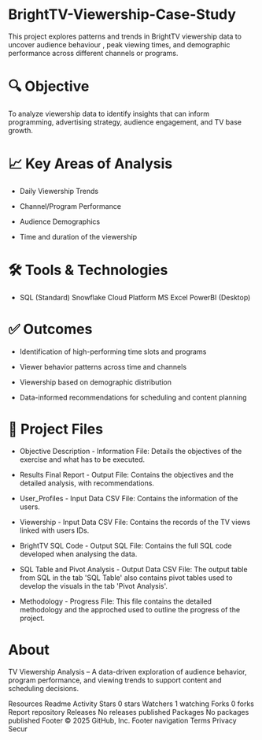 # BrightTV-Viewership-Case-Study
This project explores patterns and trends in BrightTV viewership data to uncover audience behaviour , peak viewing times, and demographic performance across different channels or programs.

# 🔍 Objective
To analyze viewership data to identify insights that can inform programming, advertising strategy, audience engagement, and TV base growth.

# 📈 Key Areas of Analysis
* Daily Viewership Trends

* Channel/Program Performance

* Audience Demographics

* Time and duration of the viewership

# 🛠️ Tools & Technologies
* SQL (Standard) Snowflake Cloud Platform MS Excel PowerBI (Desktop)

# ✅ Outcomes
* Identification of high-performing time slots and programs

* Viewer behavior patterns across time and channels

* Viewership based on demographic distribution

* Data-informed recommendations for scheduling and content planning

# 📂 Project Files
* Objective Description - Information File: Details the objectives of the exercise and what has to be executed.

* Results Final Report - Output File: Contains the objectives and the detailed analysis, with recommendations.

* User_Profiles - Input Data CSV File: Contains the information of the users.

* Viewership - Input Data CSV File: Contains the records of the TV views linked with users IDs.

* BrightTV SQL Code - Output SQL File: Contains the full SQL code developed when analysing the data.

* SQL Table and Pivot Analysis - Output Data CSV File: The output table from SQL in the tab 'SQL Table' also contains pivot tables used to develop the visuals in the tab 'Pivot Analysis'.

* Methodology - Progress File: This file contains the detailed methodology and the approched used to outline the progress of the project.

# About
TV Viewership Analysis – A data-driven exploration of audience behavior, program performance, and viewing trends to support content and scheduling decisions.

Resources
 Readme
 Activity
Stars
 0 stars
Watchers
 1 watching
Forks
 0 forks
Report repository
Releases
No releases published
Packages
No packages published
Footer
© 2025 GitHub, Inc.
Footer navigation
Terms
Privacy
Secur
